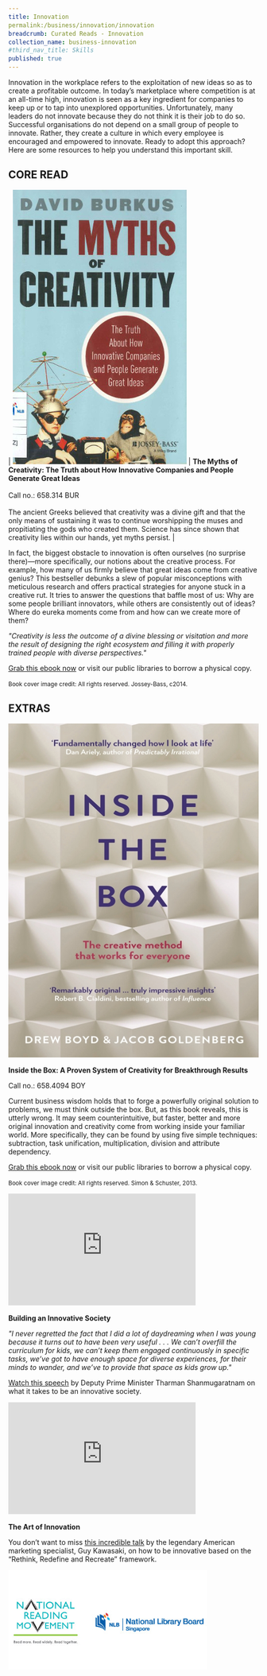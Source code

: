 ```yaml
---
title: Innovation
permalink:/business/innovation/innovation
breadcrumb: Curated Reads - Innovation
collection_name: business-innovation
#third_nav_title: Skills
published: true
---
```


Innovation in the workplace refers to the exploitation of new ideas so as to  create a profitable outcome. In today’s marketplace where competition is at an all-time high, innovation is seen as a key ingredient for companies to keep up or to tap into unexplored opportunities. Unfortunately, many leaders do not innovate because they do not think it is their job to do so. Successful organisations do not depend on a small group of people to innovate. Rather, they create a culture in which every employee is encouraged and empowered to innovate. Ready to adopt this approach? Here are some resources to help you understand this important skill.

## **CORE READ**

| ![The myths of creativity](/images/literature/curatedreads/skills/Myths-of-creativitiy-350X552.jpg) | **The Myths of Creativity: The Truth about How Innovative Companies and People Generate Great Ideas** <br><br> Call no.: 658.314 BUR <br><br> The ancient Greeks believed that creativity was a divine gift and that the only means of sustaining it was to continue worshipping the muses and propitiating the gods who created them. Science has since shown that creativity lies within our hands, yet myths persist. |

In fact, the biggest obstacle to innovation is often ourselves (no surprise there)—more specifically, our notions about the creative process. For example, how many of us firmly believe that great ideas come from creative genius? This bestseller debunks a slew of popular misconceptions with meticulous research and offers practical strategies for anyone stuck in a creative rut. It tries to answer the questions that baffle most of us: Why are some people brilliant innovators, while others are consistently out of ideas? Where do eureka moments come from and how can we create more of them?

_"Creativity is less the outcome of a divine blessing or visitation and more the result of designing the right ecosystem and filling it with properly trained people with diverse perspectives."_

[Grab this ebook now](https://eresources.nlb.gov.sg/eReads/cms/details?uuid=4758c635-b501-4076-be34-f4828ae65e58) or visit our public libraries to borrow a physical copy.

<small>Book cover image credit: All rights reserved. Jossey-Bass, c2014.</small>

## **EXTRAS**

![Inside the box image](/images/literature/curatedreads/skills/318e7e96-1bb8-4157-9e21-6d29eb9e871a.jpg)

**Inside the Box: A Proven System of Creativity for Breakthrough Results**

Call no.: 658.4094 BOY

Current business wisdom holds that to forge a powerfully original solution to problems, we must think outside the box. But, as this book reveals, this is utterly wrong. It may seem counterintuitive, but faster, better and more original innovation and creativity come from working inside your familiar world. More specifically, they can be found by using five simple techniques: subtraction, task unification, multiplication, division and attribute dependency.

[Grab this ebook now](https://eresources.nlb.gov.sg/eReads/cms/details?uuid=318e7e96-1bb8-4157-9e21-6d29eb9e871a) or visit our public libraries to borrow a physical copy.

<small>Book cover image credit: All rights reserved. Simon & Schuster, 2013.</small>

<iframe width="377" height="225" src="https://www.youtube.com/embed/VW0JWIdt89w" frameborder="0" allow="accelerometer; autoplay; clipboard-write; encrypted-media; gyroscope; picture-in-picture" allowfullscreen></iframe>

**Building an Innovative Society**

_"I never regretted the fact that I did a lot of daydreaming when I was young because it turns out to have been very useful . . . We can’t overfill the curriculum for kids, we can’t keep them engaged continuously in specific tasks, we’ve got to have enough space for diverse experiences, for their minds to wander, and we’ve to provide that space as kids grow up."_

[Watch this speech](https://www.youtube.com/watch?v=VW0JWIdt89w) by Deputy Prime Minister Tharman Shanmugaratnam on what it takes to be an innovative society.

<iframe width="377" height="225" src="https://www.youtube.com/embed/Mtjatz9r-Vc" frameborder="0" allow="accelerometer; autoplay; clipboard-write; encrypted-media; gyroscope; picture-in-picture" allowfullscreen></iframe>

**The Art of Innovation**

You don’t want to miss [this incredible talk](https://www.youtube.com/watch?v=Mtjatz9r-Vc) by the legendary American marketing specialist, Guy Kawasaki, on how to be innovative based on the “Rethink, Redefine and Recreate” framework.

![Logos image](/images/literature/curatedreads/logos-updated.jpeg)